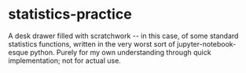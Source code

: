 # statistics-practice
A desk drawer filled with scratchwork -- in this case, of some standard statistics functions, written in the very worst sort of jupyter-notebook-esque python.
Purely for my own understanding through quick implementation; not for actual use.
